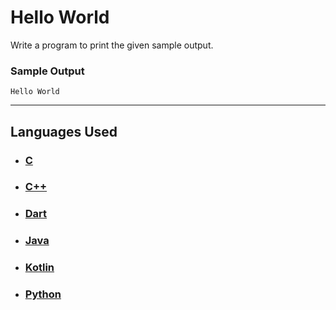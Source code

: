 # Hello World

Write a program to print the given sample output.

### Sample Output

```
Hello World
```

<hr>

## Languages Used

- ### [C](question_01.c)
- ### [C++](question_01.cpp)
- ### [Dart](question_01.dart)
- ### [Java](Question_01.java)
- ### [Kotlin](Question_01.kt)
- ### [Python](question_01.py)
